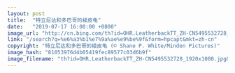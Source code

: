 ```yaml
---
layout: post
title:  "特立尼达和多巴哥的棱皮龟"
date:   "2019-07-17 16:00:00 +0800"
image_url: "http://cn.bing.com/th?id=OHR.LeatherbackTT_ZH-CN5495532728_1920x1080.jpg&rf=LaDigue_1920x1080.jpg&pid=hp"
link: "/search?q=%e6%a3%b1%e7%9a%ae%e9%be%9f&form=hpcapt&mkt=zh-cn"
copyright: "特立尼达和多巴哥的棱皮龟 (© Shane P. White/Minden Pictures)"
image_hash: "81053976d4b05419fec89577c03d6b9f"
image_filename: "th?id=OHR.LeatherbackTT_ZH-CN5495532728_1920x1080.jpg&rf=LaDigue_1920x1080.jpg&pid=hp"
---
```


